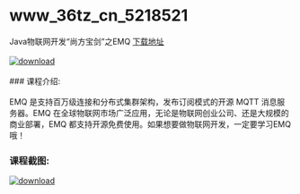 # www_36tz_cn_5218521
Java物联网开发“尚方宝剑”之EMQ
[下载地址](http://www.36tz.cn/article/5218521 "下载地址")
<br/></br>[![download](http://36tz.cn/muke_img/2021_02_1-66.png "下载地址")](http://www.36tz.cn/article/5218521 "下载地址")
<br/></br>### 课程介绍:<br/></br>EMQ 是支持百万级连接和分布式集群架构，发布订阅模式的开源 MQTT 消息服务器。EMQ 在全球物联网市场广泛应用，无论是物联网创业公司、还是大规模的商业部署，EMQ 都支持开源免费使用。如果想要做物联网开发，一定要学习EMQ哦！

### 课程截图:
[![download](http://36tz.cn/muke_img/2021_02_2-70.png "下载地址")](http://www.36tz.cn/article/5218521 "下载地址")
